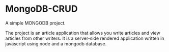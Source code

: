 # MongoDB-CRUD
A simple MONGODB project.

The project is an article application that allows you write articles and view articles from other writers. It is a server-side rendered application written in javascript using node and a mongodb database.
